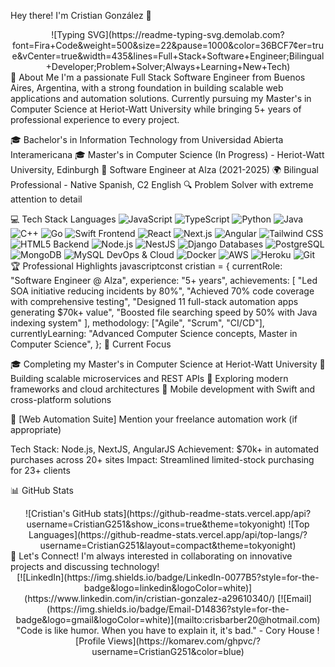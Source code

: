 Hey there! I'm Cristian González 👋
<div align="center">
![Typing SVG](https://readme-typing-svg.demolab.com?font=Fira+Code&weight=500&size=22&pause=1000&color=36BCF7&center=true&vCenter=true&width=435&lines=Full+Stack+Software+Engineer;Bilingual+Developer;Problem+Solver;Always+Learning+New+Tech)
</div>
🚀 About Me
I'm a passionate Full Stack Software Engineer from Buenos Aires, Argentina, with a strong foundation in building scalable web applications and automation solutions. Currently pursuing my Master's in Computer Science at Heriot-Watt University while bringing 5+ years of professional experience to every project.

🎓 Bachelor's in Information Technology from Universidad Abierta Interamericana
🎓 Master's in Computer Science (In Progress) - Heriot-Watt University, Edinburgh
💼 Software Engineer at Alza (2021-2025)
🌍 Bilingual Professional - Native Spanish, C2 English
🔍 Problem Solver with extreme attention to detail

💻 Tech Stack
Languages
![JavaScript](https://img.shields.io/badge/JavaScript-F7DF1E?style=for-the-badge&logo=javascript&logoColor=black)
![TypeScript](https://img.shields.io/badge/TypeScript-007ACC?style=for-the-badge&logo=typescript&logoColor=white)
![Python](https://img.shields.io/badge/Python-3776AB?style=for-the-badge&logo=python&logoColor=white)
![Java](https://img.shields.io/badge/Java-ED8B00?style=for-the-badge&logo=java&logoColor=white)
![C++](https://img.shields.io/badge/C++-00599C?style=for-the-badge&logo=c%2B%2B&logoColor=white)
![Go](https://img.shields.io/badge/Go-00ADD8?style=for-the-badge&logo=go&logoColor=white)
![Swift](https://img.shields.io/badge/Swift-FA7343?style=for-the-badge&logo=swift&logoColor=white)
Frontend
![React](https://img.shields.io/badge/React-20232A?style=for-the-badge&logo=react&logoColor=61DAFB)
![Next.js](https://img.shields.io/badge/Next.js-000000?style=for-the-badge&logo=next.js&logoColor=white)
![Angular](https://img.shields.io/badge/Angular-DD0031?style=for-the-badge&logo=angular&logoColor=white)
![Tailwind CSS](https://img.shields.io/badge/Tailwind_CSS-38B2AC?style=for-the-badge&logo=tailwind-css&logoColor=white)
![HTML5](https://img.shields.io/badge/HTML5-E34F26?style=for-the-badge&logo=html5&logoColor=white)
Backend
![Node.js](https://img.shields.io/badge/Node.js-43853D?style=for-the-badge&logo=node.js&logoColor=white)
![NestJS](https://img.shields.io/badge/NestJS-E0234E?style=for-the-badge&logo=nestjs&logoColor=white)
![Django](https://img.shields.io/badge/Django-092E20?style=for-the-badge&logo=django&logoColor=white)
Databases
![PostgreSQL](https://img.shields.io/badge/PostgreSQL-316192?style=for-the-badge&logo=postgresql&logoColor=white)
![MongoDB](https://img.shields.io/badge/MongoDB-4EA94B?style=for-the-badge&logo=mongodb&logoColor=white)
![MySQL](https://img.shields.io/badge/MySQL-00000F?style=for-the-badge&logo=mysql&logoColor=white)
DevOps & Cloud
![Docker](https://img.shields.io/badge/Docker-2496ED?style=for-the-badge&logo=docker&logoColor=white)
![AWS](https://img.shields.io/badge/AWS-232F3E?style=for-the-badge&logo=amazon-aws&logoColor=white)
![Heroku](https://img.shields.io/badge/Heroku-430098?style=for-the-badge&logo=heroku&logoColor=white)
![Git](https://img.shields.io/badge/Git-F05032?style=for-the-badge&logo=git&logoColor=white)
🏆 Professional Highlights
javascriptconst cristian = {
  currentRole: "Software Engineer @ Alza",
  experience: "5+ years",
  achievements: [
    "Led SOA initiative reducing incidents by 80%",
    "Achieved 70% code coverage with comprehensive testing",
    "Designed 11 full-stack automation apps generating $70k+ value",
    "Boosted file searching speed by 50% with Java indexing system"
  ],
  methodology: ["Agile", "Scrum", "CI/CD"],
  currentlyLearning: "Advanced Computer Science concepts, Master in Computer Science",
};
🎯 Current Focus

🎓 Completing my Master's in Computer Science at Heriot-Watt University
🔧 Building scalable microservices and REST APIs
🚀 Exploring modern frameworks and cloud architectures
📱 Mobile development with Swift and cross-platform solutions


🔗 [Web Automation Suite]
Mention your freelance automation work (if appropriate)

Tech Stack: Node.js, NextJS, AngularJS
Achievement: $70k+ in automated purchases across 20+ sites
Impact: Streamlined limited-stock purchasing for 23+ clients


📊 GitHub Stats
<div align="center">
![Cristian's GitHub stats](https://github-readme-stats.vercel.app/api?username=CristianG251&show_icons=true&theme=tokyonight)
![Top Languages](https://github-readme-stats.vercel.app/api/top-langs/?username=CristianG251&layout=compact&theme=tokyonight)
</div>
🤝 Let's Connect!
I'm always interested in collaborating on innovative projects and discussing technology!
<div align="center">
[![LinkedIn](https://img.shields.io/badge/LinkedIn-0077B5?style=for-the-badge&logo=linkedin&logoColor=white)](https://www.linkedin.com/in/cristian-gonzalez-a29610340/)
[![Email](https://img.shields.io/badge/Email-D14836?style=for-the-badge&logo=gmail&logoColor=white)](mailto:crisbarber20@hotmail.com)
</div>

<div align="center">
"Code is like humor. When you have to explain it, it's bad." - Cory House
![Profile Views](https://komarev.com/ghpvc/?username=CristianG251&color=blue)
</div>
